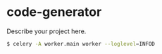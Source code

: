 # code-generator

Describe your project here.

```bash
$ celery -A worker.main worker --loglevel=INFOD
```